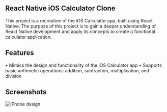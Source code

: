 ## React Native iOS Calculator Clone

This project is a recreation of the iOS Calculator app, built using React Native. The purpose of this project is to gain a deeper understanding of React Native development and apply its concepts to create a functional calculator application.

## Features

• Mimics the design and functionality of the iOS Calculator app
• Supports basic arithmetic operations: addition, subtraction, multiplication, and division

## Screenshots

![iPhone design](path/to/screenshot.png)

